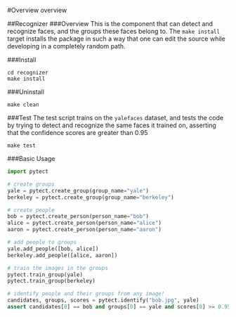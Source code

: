 #Overview
overview

##Recognizer
###Overview
This is the component that can detect and recognize faces, and the groups these faces belong to. The `make install` target installs the package in such a way that one can edit the source while developing in a completely random path.

###Install
```
cd recognizer
make install
```
###Uninstall
```
make clean
```

###Test
The test script trains on the `yalefaces` dataset, and tests the code by trying to detect and recognize the same faces it trained on, asserting that the confidence scores are greater than 0.95

```
make test
```

###Basic Usage

```python
import pytect

# create groups
yale = pytect.create_group(group_name="yale")
berkeley = pytect.create_group(group_name="berkeley")

# create people
bob = pytect.create_person(person_name="bob")
alice = pytect.create_person(person_name="alice")
aaron = pytect.create_person(person_name="aaron")

# add people to groups
yale.add_people([bob, alice])
berkeley.add_people([alice, aaron])

# train the images in the groups
pytect.train_group(yale)
pytect.train_group(berkeley)

# identify people and their groups from any image!
candidates, groups, scores = pytect.identify("bob.jpg", yale)
assert candidates[0] == bob and groups[0] == yale and scores[0] >= 0.95
```
